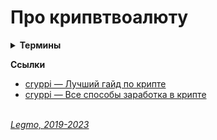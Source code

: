 # Про крипвтвоалюту #
 
<details><summary><b>Термины </b></summary><p>

<b>Блокчейн</b>
- .
- .

<b>Блокчейн</b>
- .
- .

<br></p>
</details>

**Ссылки**
- [cryppi — Лучший гайд по крипте](https://teletype.in/@cryppi/howtocrypto)
- [cryppi — Все способы заработка в крипте](https://teletype.in/@cryppi/howtoearn)
  <br> 
  <br> 

*[Legmo, 2019-2023](https://github.com/Legmo/notes/)*